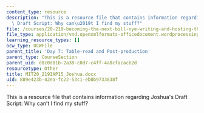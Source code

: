 ```yaml
---
content_type: resource
description: "This is a resource file that contains information regarding Joshua's\
  \ Draft Script: Why can\u2019t I find my stuff?"
file: /courses/20-219-becoming-the-next-bill-nye-writing-and-hosting-the-educational-show-january-iap-2015/889e423b42eafc2253c1eb0b9733838f_MIT20_219IAP15_Joshua.docx
file_type: application/vnd.openxmlformats-officedocument.wordprocessingml.document
learning_resource_types: []
ocw_type: OCWFile
parent_title: 'Day 7: Table-read and Post-production'
parent_type: CourseSection
parent_uid: d8c0d81b-2a38-c0d7-c4ff-4a8cfacacb2d
resourcetype: Other
title: MIT20_219IAP15_Joshua.docx
uid: 889e423b-42ea-fc22-53c1-eb0b9733838f
---
```

This is a resource file that contains information regarding Joshua's Draft Script: Why can’t I find my stuff?